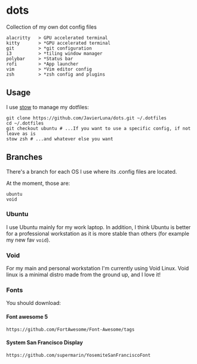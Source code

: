 # dots
Collection of my own dot config files

```
alacritty   > GPU accelerated terminal
kitty	    > *GPU accelerated terminal
git         > *git configuration
i3          > *tiling window manager
polybar     > *Status bar
rofi        > *App launcher
vim         > *Vim editor config
zsh         > *zsh config and plugins
```


## Usage
I use [stow](https://www.gnu.org/software/stow/) to manage my dotfiles:

```
git clone https://github.com/JavierLuna/dots.git ~/.dotfiles
cd ~/.dotfiles
git checkout ubuntu # ...If you want to use a specific config, if not leave as is
stow zsh # ...and whatever else you want
```

## Branches

There's a branch for each OS I use where its .config files are located.

At the moment, those are:
```
ubuntu
void
```

### Ubuntu

I use Ubuntu mainly for my work laptop. In addition, I think Ubuntu is better for a professional workstation as it is more stable than others (for example my new fav `void`).

### Void

For my main and personal workstation I'm currently using Void Linux. Void linux is a minimal distro made from the ground up, and I love it!

### Fonts

You should download:

#### Font awesome 5
`https://github.com/FortAwesome/Font-Awesome/tags`

#### System San Francisco Display
`https://github.com/supermarin/YosemiteSanFranciscoFont`
